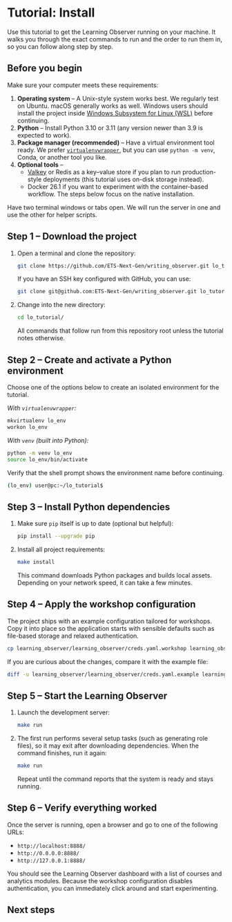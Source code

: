 # Tutorial: Install

Use this tutorial to get the Learning Observer running on your machine. It walks you through the exact commands to run and the order to run them in, so you can follow along step by step.

## Before you begin

Make sure your computer meets these requirements:

1. **Operating system** – A Unix-style system works best. We regularly test on Ubuntu. macOS generally works as well. Windows users should install the project inside [Windows Subsystem for Linux (WSL)](workshop/wsl-install.md) before continuing.
2. **Python** – Install Python 3.10 or 3.11 (any version newer than 3.9 is expected to work).
3. **Package manager (recommended)** – Have a virtual environment tool ready. We prefer [`virtualenvwrapper`](https://pypi.org/project/virtualenvwrapper/), but you can use `python -m venv`, Conda, or another tool you like.
4. **Optional tools** –
   - [Valkey](https://valkey.io/) or Redis as a key–value store if you plan to run production-style deployments (this tutorial uses on-disk storage instead).
   - Docker 26.1 if you want to experiment with the container-based workflow. The steps below focus on the native installation.

Have two terminal windows or tabs open. We will run the server in one and use the other for helper scripts.

## Step 1 – Download the project

1. Open a terminal and clone the repository:

   ```bash
   git clone https://github.com/ETS-Next-Gen/writing_observer.git lo_tutorial
   ```

   If you have an SSH key configured with GitHub, you can use:

   ```bash
   git clone git@github.com:ETS-Next-Gen/writing_observer.git lo_tutorial
   ```

2. Change into the new directory:

   ```bash
   cd lo_tutorial/
   ```

   All commands that follow run from this repository root unless the tutorial notes otherwise.

## Step 2 – Create and activate a Python environment

Choose one of the options below to create an isolated environment for the tutorial.

*With `virtualenvwrapper`:*

```bash
mkvirtualenv lo_env
workon lo_env
```

*With `venv` (built into Python):*

```bash
python -m venv lo_env
source lo_env/bin/activate
```

Verify that the shell prompt shows the environment name before continuing.

```bash
(lo_env) user@pc:~/lo_tutorial$
```

## Step 3 – Install Python dependencies

1. Make sure `pip` itself is up to date (optional but helpful):

   ```bash
   pip install --upgrade pip
   ```

2. Install all project requirements:

   ```bash
   make install
   ```

   This command downloads Python packages and builds local assets. Depending on your network speed, it can take a few minutes.

## Step 4 – Apply the workshop configuration

The project ships with an example configuration tailored for workshops. Copy it into place so the application starts with sensible defaults such as file-based storage and relaxed authentication.

```bash
cp learning_observer/learning_observer/creds.yaml.workshop learning_observer/creds.yaml
```

If you are curious about the changes, compare it with the example file:

```bash
diff -u learning_observer/learning_observer/creds.yaml.example learning_observer/creds.yaml
```

## Step 5 – Start the Learning Observer

1. Launch the development server:

   ```bash
   make run
   ```

2. The first run performs several setup tasks (such as generating role files), so it may exit after downloading dependencies. When the command finishes, run it again:

   ```bash
   make run
   ```

   Repeat until the command reports that the system is ready and stays running.

## Step 6 – Verify everything worked

Once the server is running, open a browser and go to one of the following URLs:

- `http://localhost:8888/`
- `http://0.0.0.0:8888/`
- `http://127.0.0.1:8888/`

You should see the Learning Observer dashboard with a list of courses and analytics modules. Because the workshop configuration disables authentication, you can immediately click around and start experimenting.

## Next steps
